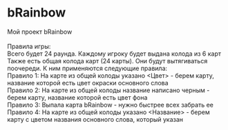 # bRainbow
Мой проект bRainbow
<br/>
<br/>
Правила игры:<br/>
Всего будет 24 раунда. Каждому игроку будет выдана колода из 6 карт<br/>
Также есть общая колода карт (24 карты). Они будут вытягиваться поочереди. К ним применяются следующие правила:<br/>
Правило 1: На карте из общей колоды указано <Цвет> - берем карту, название которой есть цвет окраски основного слова<br/>
Правило 2: На карте из общей колоды название написано черным - берем карту, название которой есть цвет фона<br/>
Правило 3: Выпала карта bRainbow - нужно быстрее всех забрать ее<br/>
Правило 4: На карте из общей колоды указано <Название> - берем карту с цветом названия основного слова, который указан<br/>

